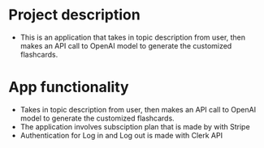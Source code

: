 # Project description
- This is an application that takes in topic description from user, then makes an API call to OpenAI model to generate the customized flashcards.

# App functionality
- Takes in topic description from user, then makes an API call to OpenAI model to generate the customized flashcards.
- The application involves subsciption plan that is made by with Stripe
- Authentication for Log in and Log out is made with Clerk API
